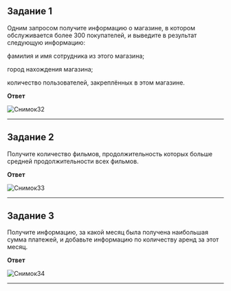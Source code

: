 Задание 1
---
Одним запросом получите информацию о магазине, в котором обслуживается более 300 покупателей, и выведите в результат следующую информацию:

фамилия и имя сотрудника из этого магазина;

город нахождения магазина;

количество пользователей, закреплённых в этом магазине.

**Ответ**

![Снимок32](https://github.com/AlexanderSchelokov/SQL.-Part-2-hw/assets/121572590/eb74a701-1be8-4c1d-95ac-16059706ae7a)

***

Задание 2
---
Получите количество фильмов, продолжительность которых больше средней продолжительности всех фильмов.

**Ответ**

![Снимок33](https://github.com/AlexanderSchelokov/SQL.-Part-2-hw/assets/121572590/c081d9d1-b08d-4ac1-9c5c-1e5cb24bc1f4)

***

Задание 3
---
Получите информацию, за какой месяц была получена наибольшая сумма платежей, и добавьте информацию по количеству аренд за этот месяц.

**Ответ**

![Снимок34](https://github.com/AlexanderSchelokov/SQL.-Part-2-hw/assets/121572590/c6e681d0-4745-417c-82a4-3bf9acf3ffcf)

***


